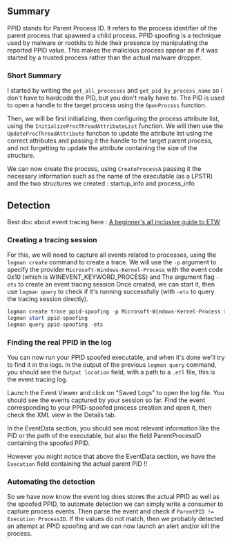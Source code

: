 ## Summary
PPID stands for Parent Process ID. It refers to the process identifier of the parent process that spawned a child process. PPID spoofing is a technique used by malware or rootkits to hide their presence by manipulating the reported PPID value. This makes the malicious process appear as if it was started by a trusted process rather than the actual malware dropper.
### Short Summary
I started by writing the `get_all_processes` and `get_pid_by_process_name` so i don't have to hardcode the PID, but you don't really have to.
The PID is used to open a handle to the target process using the `OpenProcess` function. 

Then, we will be first initializing, then configuring the process attribute list, using the `InitializeProcThreadAttributeList` function.
We will then use the `UpdateProcThreadAttribute` function to update the attribute list using the correct attributes and passing it the handle to the target parent process, and not forgetting to update the attribute containing the size of the structure.

We can now create the process, using `CreateProcessA` passing it the necessary information such as the name of the executable (as a LPSTR) and the two structures we created : startup_info and process_info

## Detection
Best doc about event tracing here : [A beginner's all inclusive guide to ETW](https://bmcder.com/blog/a-begginers-all-inclusive-guide-to-etw)
### Creating a tracing session
For this, we will need to capture all events related to processes, using the `logman create` command to create a trace.
We will use the `-p` argument to specify the provider `Microsoft-Windows-Kernel-Process` with the event code 0x10 (which is WINEVENT_KEYWORD_PROCESS) and The argument flag `-ets` to create an event tracing session
Once created, we can start it, then use `logman query` to check if it's running successfully (with `-ets` to query the tracing session directly).
```powershell
logman create trace ppid-spoofing -p Microsoft-Windows-Kernel-Process 0x10 -ets
logman start ppid-spoofing
logman query ppid-spoofing -ets
```
### Finding the real PPID in the log
You can now run your PPID spoofed executable, and when it's done we'll try to find it in the logs. 
In the output of the previous `logman query` command, you should see the `Output location` field, with a path to a `.etl` file, this is the event tracing log.  

Launch the Event Viewer and click on "Saved Logs" to open the log file. You should see the events captured by your session so far. Find the event corresponding to your PPID-spoofed process creation and open it, then check the XML view in the Details tab.  

In the EventData section, you should see most relevant information like the PID or the path of the executable, but also the field ParentProcessID containing the spoofed PPID.

However you might notice that above the EventData section, we have the `Execution` field containing the actual parent PID !!
### Automating the detection <Work in progress>
So we have now know the event log does stores the actual PPID as well as the spoofed PPID, to automate detection we can simply write a consumer to capture process events.
Then parse the event and check if `ParentPID != Execution ProcessID`.
If the values do not match, then we probably detected an attempt at PPID spoofing and we can now launch an alert and/or kill the process.








